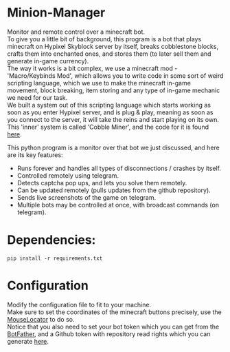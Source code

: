 # Minion-Manager
Monitor and remote control over a minecraft bot.  
To give you a little bit of background, this program is a bot that plays minecraft on Hypixel Skyblock server by itself, breaks cobblestone blocks, crafts them into enchanted ones, and stores them (to later sell them and generate in-game currency).  
The way it works is a bit complex, we use a minecraft mod - 'Macro/Keybinds Mod', which allows you to write code in some sort of weird scripting language, which we use to make the minecraft in-game movement, block breaking, item storing and any type of in-game mechanic we need for our task.  
We built a system out of this scripting language which starts working as soon as you enter Hypixel server, and is plug & play, meaning as soon as you connect to the server, it will take the reins and start playing on its own. This 'inner' system is called 'Cobble Miner', and the code for it is found [here](https://github.com/TalAvraham/cobble-miner).

This python program is a monitor over that bot we just discussed, and here are its key features:
* Runs forever and handles all types of disconnections / crashes by itself.
* Controlled remotely using telegram.
* Detects captcha pop ups, and lets you solve them remotely.
* Can be updated remotely (pulls updates from the github repository).
* Sends live screenshots of the game on telegram.
* Multiple bots may be controlled at once, with broadcast commands (on telegram).

# Dependencies:
``` pip install -r requirements.txt ```

# Configuration
Modify the configuration file to fit to your machine.\
Make sure to set the coordinates of the minecraft buttons precisely, use the [MouseLocator](https://www.softpedia.com/get/Others/Miscellaneous/Mouse-Locator.shtml) to do so.\
Notice that you also need to set your bot token which you can get from the [BotFather](https://telegram.me/BotFather), and a Github token with repository read rights which you can generate [here](https://help.github.com/en/github/authenticating-to-github/creating-a-personal-access-token-for-the-command-line).
